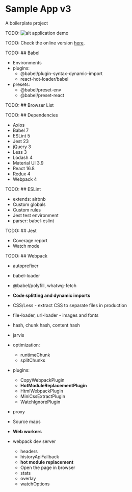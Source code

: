 # Sample App v3

A boilerplate project

TODO: ![alt application demo](https://github.com/atorov/sample-app-2/blob/dev/src/assets/img/demo/screen-demo.gif)

TODO: Check the online version [here](http://sample-app-2.surge.sh/).

TODO: ## Babel

- Environments
- plugins:
  - @babel/plugin-syntax-dynamic-import
  - react-hot-loader/babel
- presets:
  - @babel/preset-env
  - @babel/preset-react

TODO: ## Browser List

TODO: ## Dependencies

- Axios
- Babel 7
- ESLint 5
- Jest 23
- jQuery 3
- Less 3
- Lodash 4
- Material UI 3.9
- React 16.8
- Redux 4
- Webpack 4

TODO: ## ESLint

- extends: airbnb
- Custom globals
- Custom rules
- Jest test environment
- parser: babel-eslint

TODO: ## Jest

- Coverage report
- Watch mode

TODO: ## Webpack

- autoprefixer
- babel-loader
- @babel/polyfill, whatwg-fetch
- **Code splitting and dynamic imports**
- CSS/Less - extract CSS to separate files in production
- file-loader, url-loader - images and fonts
- hash, chunk hash, content hash
- jarvis
- optimization:
  - runtimeChunk
  - splitChunks
- plugins:
  - CopyWebpackPlugin
  - **HotModuleReplacementPlugin**
  - HtmlWebpackPlugin
  - MiniCssExtractPlugin
  - WatchIgnorePlugin
- proxy
- Source maps
- **Web workers**

- webpack dev server
  - headers
  - historyApiFallback
  - **hot module replacement**
  - Open the page in browser
  - stats
  - overlay
  - watchOptions
